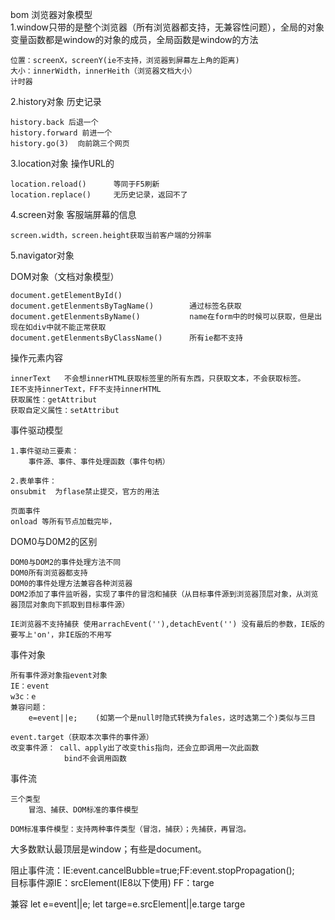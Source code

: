 bom   浏览器对象模型  
1.window只带的是整个浏览器（所有浏览器都支持，无兼容性问题），全局的对象变量函数都是window的对象的成员，全局函数是window的方法 
 
	位置：screenX，screenY(ie不支持，浏览器到屏幕左上角的距离)  
	大小：innerWidth，innerHeith（浏览器文档大小）  
	计时器
	
2.history对象   历史记录  

	history.back 后退一个  
	history.forward	前进一个  
	history.go(3)  向前跳三个网页  

3.location对象   操作URL的 
 
	location.reload()      等同于F5刷新
	location.replace()     无历史记录，返回不了  

4.screen对象   客服端屏幕的信息 
 
	screen.width，screen.height获取当前客户端的分辨率  

5.navigator对象    


DOM对象（文档对象模型）   

	document.getElementById()  
	document.getElenmentsByTagName()		通过标签名获取  
	document.getElenmentsByName()			name在form中的时候可以获取，但是出现在如div中就不能正常获取	  
	document.getElenmentsByClassName()		所有ie都不支持  

操作元素内容 
 
	innerText   不会想innerHTML获取标签里的所有东西，只获取文本，不会获取标签。  
	IE不支持innerText，FF不支持innerHTML  
	获取属性：getAttribut  
	获取自定义属性：setAttribut


事件驱动模型
	
	1.事件驱动三要素：
		事件源、事件、事件处理函数（事件句柄）

	2.表单事件：
	onsubmit  为flase禁止提交，官方的用法

	页面事件
	onload 等所有节点加载完毕，

DOM0与D0M2的区别
	
	DOM0与DOM2的事件处理方法不同
	DOM0所有浏览器都支持
	DOM0的事件处理方法兼容各种浏览器
	DOM2添加了事件监听器，实现了事件的冒泡和捕获（从目标事件源到浏览器顶层对象，从浏览器顶层对象向下抓取到目标事件源）

	IE浏览器不支持捕获 使用arrachEvent(''),detachEvent('') 没有最后的参数，IE版的要写上'on'，非IE版的不用写

事件对象

	所有事件源对象指event对象
	IE：event
	w3c：e
	兼容问题：
		e=event||e;    (如第一个是null时隐式转换为fales，这时选第二个)类似与三目

	event.target（获取本次事件的事件源）
	改变事件源： call、apply出了改变this指向，还会立即调用一次此函数
				bind不会调用函数

事件流

	三个类型
		冒泡、捕获、DOM标准的事件模型

	DOM标准事件模型：支持两种事件类型（冒泡，捕获）；先捕获，再冒泡。

大多数默认最顶层是window；有些是document。

阻止事件流：IE:event.cancelBubble=true;FF:event.stopPropagation();  
目标事件源IE：srcElement(IE8以下使用)  FF：targe

兼容 
	let e=event||e;
	let targe=e.srcElement||e.targe
	targe  